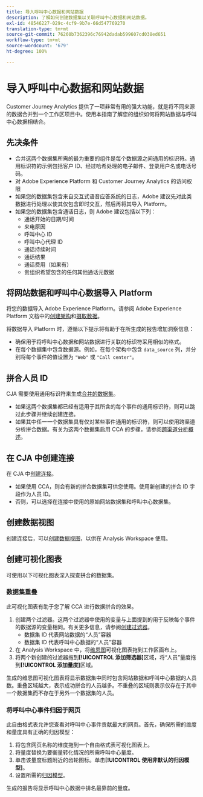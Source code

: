 ```yaml
---
title: 导入呼叫中心数据和网站数据
description: 了解如何创建数据集以关联呼叫中心数据和网站数据。
exl-id: 48546227-029c-4cf9-9b7e-66d547769270
translation-type: tm+mt
source-git-commit: 76260b7362396c76942dadab599607cd038ed651
workflow-type: tm+mt
source-wordcount: '679'
ht-degree: 100%

---
```


# 导入呼叫中心数据和网站数据

Customer Journey Analytics 提供了一项非常有用的强大功能，就是将不同来源的数据合并到一个工作区项目中。使用本指南了解您的组织如何将网站数据与呼叫中心数据相结合。

## 先决条件

* 合并这两个数据集所需的最为重要的组件是每个数据源之间通用的标识符。通用标识符的示例包括客户 ID、经过哈希处理的电子邮件、登录用户名或电话号码。
* 对 Adobe Experience Platform 和 Customer Journey Analytics 的访问权限
* 如果您的数据集包含来自交互式语音应答系统的日志，Adobe 建议先对此类数据进行处理以使其仅包含即时交互，然后再将其导入 Platform。
* 如果您的数据集包含通话日志，则 Adobe 建议包括以下列：
   * 通话开始的日期/时间
   * 来电原因
   * 呼叫中心 ID
   * 呼叫中心代理 ID
   * 通话持续时间
   * 通话结果
   * 通话费用（如果有）
   * 贵组织希望包含的任何其他通话元数据

## 将网站数据和呼叫中心数据导入 Platform

将您的数据导入 Adobe Experience Platform。请参阅 Adobe Experience Platform 文档中的[创建架构](https://docs.adobe.com/content/help/zh-Hans/experience-platform/xdm/tutorials/create-schema-ui.html)和[摄取数据](https://docs.adobe.com/content/help/zh-Hans/experience-platform/ingestion/home.html)。

将数据导入 Platform 时，遵循以下提示将有助于在所生成的报告增加洞察信息：

* 确保用于将呼叫中心数据和网站数据进行关联的标识符采用相似的格式。
* 在每个数据集中包含数据源。例如，在每个架构中包含 `data_source` 列，并分别将每个事件的值设置为 `"Web"` 或 `"Call center"`。<!--mapper-->

## 拼合人员 ID

CJA 需要使用通用标识符来生成[合并的数据集](../connections/combined-dataset.md)。

* 如果这两个数据集都已经有适用于其所含的每个事件的通用标识符，则可以跳过此步骤并继续创建连接。
* 如果其中任一一个数据集具有仅对某些事件通用的标识符，则可以使用跨渠道分析拼合数据。有关为这两个数据集启用 CCA 的步骤，请参阅[跨渠道分析概述](/help/connections/cca/overview.md)。

## 在 CJA 中创建连接

在 CJA 中[创建连接](/help/connections/create-connection.md)。

* 如果使用 CCA，则会有新的拼合数据集可供您使用。使用新创建的拼合 ID 字段作为人员 ID。
* 否则，可以选择在连接中使用的原始网站数据集和呼叫中心数据集。

## 创建数据视图

创建连接后，可以[创建数据视图](/help/data-views/create-dataview.md)，以供在 Analysis Workspace 使用。<!-- page dimension last touch, session persistence -->
<!-- create calls metric using call center reason (requires data views 2.0). any column that triggers once per call -->

## 创建可视化图表

可使用以下可视化图表深入探查拼合的数据集。

### 数据集重叠

此可视化图表有助于您了解 CCA 进行数据拼合的效果。

1. 创建两个过滤器。这两个过滤器中使用的变量与上面提到的用于反映每个事件的数据源的变量相同。有关更多信息，请参阅[创建过滤器](/help/components/filters/create-filters.md)。
   * 数据集 ID 代表网站数据的“人员”容器
   * 数据集 ID 代表呼叫中心数据的“人员”容器
2. 在 Analysis Workspace 中，将[维恩图](/help/analysis-workspace/visualizations/venn.md)可视化图表拖到工作区画布上。
3. 将两个新创建的过滤器拖到&#x200B;**[!UICONTROL 添加筛选器]**&#x200B;区域，将“人员”量度拖到&#x200B;**[!UICONTROL 添加量度]**&#x200B;区域。

生成的维恩图可视化图表将显示数据集中同时包含网站数据和呼叫中心数据的人员数。重叠区域越大，表示成功拼合的人员越多。不重叠的区域则表示仅存在于其中一个数据集而不存在于另外一个数据集的人员。

### 将呼叫中心事件归因于网页

此自由格式表允许您查看对呼叫中心事件贡献最大的网页。首先，确保所需的维度和量度具有正确的归因模型：

1. 将包含网页名称的维度拖到一个自由格式表可视化图表上。
1. 将量度替换为要衡量转化情况的所需呼叫中心量度。
1. 单击该量度标题附近的齿轮图标。单击&#x200B;**[!UICONTROL 使用非默认的归因模型]**。
1. 设置所需的[归因模型](/help/data-views/configure-dataviews.md#Attribution-model)。

生成的报告将显示呼叫中心数据中排名最靠前的量度。<!-- Complement with donut visualization -->

<!-- ### Flow between web data and call center

call reason as an exit dimension, web page name for previous pages

### Histogram


### Fallout

step 1: all sessions
step 2: purchase step 1
step 3: call

another good one

step 1: all sessions
step 2: 

Orrr we could also use dataset ID

### Site sections that result in a call within 30 minutes

Slide 4

Create a bunch of filters - facets to their business. Filters were used because they didn't have all of these in the same dimension, so they could create everything in this report as a single dimension (really filters)

wanted to understand when someone interacts with a facet, whats the highest percentage of people that abandon that channel to call them. not from volume perspective, but percentage perspective.

use sequential filters, but you lose the ability to use attribution IQ

## What to do when you've found insight -->
